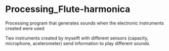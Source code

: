 # Processing_Flute-harmonica
Processing program that generates sounds when the electronic instruments created were used

Two instruments created by myselft with different sensors (capacity, microphone, acelerometer) send information to play different sounds.
